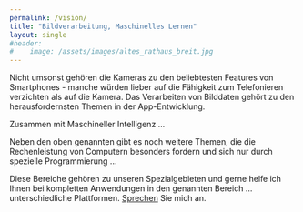 ```yaml
---
permalink: /vision/
title: "Bildverarbeitung, Maschinelles Lernen"
layout: single
#header: 
#    image: /assets/images/altes_rathaus_breit.jpg
---
```

Nicht umsonst gehören die Kameras zu den beliebtesten Features von Smartphones - manche würden lieber auf die Fähigkeit zum Telefonieren verzichten als auf die Kamera. Das Verarbeiten von Bilddaten gehört zu den herausfordernsten Themen in der App-Entwicklung. 

Zusammen mit Maschineller Intelligenz ...

Neben den oben genannten gibt es noch weitere Themen, die die Rechenleistung von Computern besonders fordern und sich nur durch spezielle Programmierung ...

Diese Bereiche gehören zu unseren Spezialgebieten und gerne helfe ich Ihnen bei kompletten Anwendungen in den genannten Bereich ... unterschiedliche Plattformen. [Sprechen](/contact) Sie mich an.